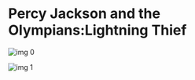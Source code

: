 # Percy Jackson and the Olympians:Lightning Thief

![img 0](https://i.imgur.com/ufzxuuB.jpg)

![img 1](https://i.imgur.com/YXQHtka.jpg)

